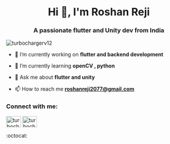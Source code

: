 <h1 align="center">Hi 👋, I'm Roshan Reji</h1>
<h3 align="center">A passionate flutter and Unity dev from India</h3>

<p align="left"> <img src="![](https://komarev.com/ghpvc/turbochargerv12)" alt="turbochargerv12" /> </p>

- 🔭 I’m currently working on **flutter and backend development**

- 🌱 I’m currently learning **openCV , python**

- 💬 Ask me about **flutter and unity**

- 📫 How to reach me **roshanreji2077@gmail.com**

<h3 align="left">Connect with me:</h3>
<p align="left">
<a href="www.linkedin.com/in/roshanreji2077" target="blank"><img align="center" src="https://cdn.jsdelivr.net/npm/simple-icons@3.0.1/icons/linkedin.svg" alt="turbochargerv12" height="30" width="40"/></a>
<a href="https://www.instagram.com/turbochargerv12" target="blank"><img align="center" src="https://cdn.jsdelivr.net/npm/simple-icons@3.0.1/icons/instagram.svg" alt="turbochargerv12" height="30" width="40" /></a>
</p>





:octocat:
